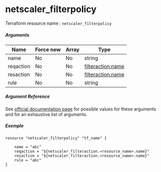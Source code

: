 # netscaler_filterpolicy

Terraform resource name : ```netscaler_filterpolicy```

##### Arguments

| Name | Force new | Array | Type |
|----|----|----|----|
|name|No|No|string|
|reqaction|No|No|[filteraction.name](/doc/resources/filteraction.md)|
|resaction|No|No|[filteraction.name](/doc/resources/filteraction.md)|
|rule|No|No|string|

##### Argument Reference

See [official documentation page](https://developer-docs.citrix.com/projects/netscaler-nitro-api/en/11.0/configuration/filter/filterpolicy/filterpolicy/) for possible values for these arguments and for an exhaustive list of arguments.

##### Exemple

```
resource "netscaler_filterpolicy" "tf_name" {

    name = "abc"
    reqaction = "${netscaler_filteraction.<resource_name>.name}"
    resaction = "${netscaler_filteraction.<resource_name>.name}"
    rule = "abc"
}
```

